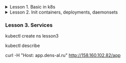 <details>
  <summary>Lesson 1. Basic in k8s</summary>

### Pods

```shell
kubectl apply -f 01-pods/01_pod_nginx.yaml
```

- посмотреть все поды

```shell
kubectl get pods
```

- посмотреть подробнее про все поды в том числе IP-адреса

```shell
kubectl get pods -o wide
```

- IP адреса меняются после перезапуска пода

```shell
kubectl delete -f 01-pods/01_pod_nginx.yaml
kubectl apply -f 01-pods/01_pod_nginx.yaml
sleep 5
kubectl get pods -o wide
```

- запуск пода императивно

```shell
kubectl run my-curl-pod --image=curlimages/curl -it --rm -- sh 
```

### Labels

- просмотр подов с метками

```shell
kubectl get pods --show-labels
```

- добавление метки

```shell
kubectl label pods pod-nginx rock=metallica
kubectl get pods --show-labels
```

- не все знаки можно использовать в метках

```shell
kubectl label pods pod-nginx rock=ac/dc
kubectl label pods pod-nginx rock=pink floyd
```

- ключ должен быть уникальный

```shell
kubectl label pods pod-nginx rock=slayer
kubectl label pods pod-nginx alternative=korn
```

```shell
kubectl get pods --show-labels
kubectl get pods -L alternative,rock
```

- фильтрация по метке

```shell
kubectl get pods -l alternative=korn
kubectl get pods -l alternative!=korn
```

- фильтрация по набору

```shell
kubectl get pods -l alternative,rock
```

- можно метить ноды и использовать в NodeSelecor

```shell
kubectl get pods 
kubectl label nodes microk8s-01 gpu=true
kubectl get pods 
```

- удалить метку

```shell
kubectl label nodes microk8s-01 gpu-
```

- добавление аннотации

```shell
kubectl annotate pod pod-nginx created-by="denis"
kubectl describe pod pod-nginx
kubectl describe pod pod-nginx-node-selector
```

### Services and endpoints

```shell
kubectl apply -f 01-pods/02_pod_svc_nginx.yaml
```

```shell
kubectl get pods --show-labels
```

```shell
kubectl run my-curl-pod --image=curlimages/curl -it --rm -- sh 
curl svc-nginx2
```

```shell
kubectl get svc -o wide
```

```shell
kubectl get ep
```

```shell
kubectl describe svc svc-nginx2
```

```shell
kubectl apply -f 01-pods/03_pod_multitool.yaml 
```

```shell
kubectl exec pod-multitool -it -- bash
```

```shell
kubectl port-forward
```

</details>

<details>
  <summary>Lesson 2. Init containers, deployments, daemonsets</summary>

### Init Containers

- создадим namespace, в котором будем устанавливать ресурсы
```shell
kubectl create ns lesson2
```
- запустим просмотр состояния подов в интерактивном режиме (watch)
```shell
kubectl -n lesson2 get pod -w
```
- перейдем на другую консоль и запустим инит контейнера
```shell
kubectl apply -f 01-pods/11_pod_init.yaml
```
- после запуска можно посмотреть логи и увидеть как запускался инит контейнер
```shell
kubectl -n lesson2 describe pod pod-init
```

### Probes
```shell
kubectl apply -f 01-pods/12_pod_startup.yaml
```

```shell
kubectl apply -f 01-pods/13_pod_liveness.yaml
```

```shell
kubectl apply -f 01-pods/14_pod_readyness.yaml
- почему не запустился под? Потому что readinessProbe проверяет другой порт. Endpoints не появился, хотя сервис есть.
```

### Deployments
```shell
kubectl apply -f 02-deployments/11_dpl_svc_nginx.yaml
kubectl get pods -n lesson2
```
- названия подов состоят из имени деплоймента, имени репликисет и собственного хвоста
```shell
kubectl -n lesson2 get replicaset
```
- попробуем удалить один произвольный под из деплоймента и увидем, что деплоймент запустит НОВЫЙ под с другим именем.
```shell
kubectl -n lesson2 delete pod dpl-nginx-65848665bd-97v6r
kubectl get pods -n lesson2 -w
```
-  демонсет
```shell
kubectl apply -f 03-daemonsets/11_dms.yaml
```
</details>

### Lesson 3. Services

kubectl create ns lesson3

kubectl describe

curl -H "Host: app.dens-al.ru" http://158.160.102.82/app